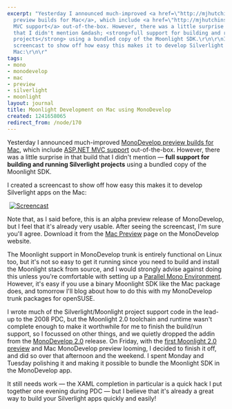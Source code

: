 ```yaml
---
excerpt: "Yesterday I announced much-improved <a href=\"http://mjhutchinson.com/journal/2009/05/06/monodevelop_mac_preview_builds\">MonoDevelop
  preview builds for Mac</a>, which include <a href=\"http://mjhutchinson.com/journal/2009/04/04/monodevelop_aspnet_mvc_mac\">ASP.NET
  MVC support</a> out-of-the-box. However, there was a little surprise in that build
  that I didn't mention &mdash; <strong>full support for building and running Silverlight
  projects</strong> using a bundled copy of the Moonlight SDK.\r\n\r\nI created a
  screencast to show off how easy this makes it to develop Silverlight apps on the
  Mac:\r\n\r"
tags:
- mono
- monodevelop
- mac
- preview
- silverlight
- moonlight
layout: journal
title: Moonlight Development on Mac using MonoDevelop
created: 1241658065
redirect_from: /node/170
---
```

Yesterday I announced much-improved <a href="http://mjhutchinson.com/journal/2009/05/06/monodevelop_mac_preview_builds">MonoDevelop preview builds for Mac</a>, which include <a href="http://mjhutchinson.com/journal/2009/04/04/monodevelop_aspnet_mvc_mac">ASP.NET MVC support</a> out-of-the-box. However, there was a little surprise in that build that I didn't mention &mdash; <strong>full support for building and running Silverlight projects</strong> using a bundled copy of the Moonlight SDK.

I created a screencast to show off how easy this makes it to develop Silverlight apps on the Mac:

<a href="http://www.go-mono.com/media/MonoDevelopMacMoonlightPreview.swf"><img src="http://mjhutchinson.com/files/screencasts/MonoDevelopMacMoonlightPreview.png" alt="Screencast" style="max-width:98%; display:block;margin-left:auto;margin-right:auto;" /></a>

Note that, as I said before, this is an alpha preview release of MonoDevelop, but I feel that it's already very usable. After seeing the screencast, I'm sure you'll agree. Download it from the <a href="http://monodevelop.com/Download/Mac_Preview">Mac Preview</a> page on the MonoDevelop website.

The Moonlight support in MonoDevelop trunk is entirely functional on Linux too, but it's not so easy to get it running since you need to build and install the Moonlight stack from source, and I would strongly advise against doing this unless you're comfortable with setting up a <a href="http://www.mono-project.com/Parallel_Mono_Environments">Parallel Mono Environment</a>. However, it's easy if you use a binary Moonlight SDK like the Mac package does, and tomorrow I'll blog about how to do this with my MonoDevelop trunk packages for openSUSE.

I wrote much of the Silverlight/Moonlight project support code in the lead-up to the 2008 PDC, but the Moonlight 2.0 toolchain and runtime wasn't complete enough to make it worthwhile for me to finish the build/run support, so I focussed on other things, and we quietly dropped the addin from the <a href="http://monodevelop.com/Download/MonoDevelop_2.0_Released">MonoDevelop 2.0</a> release. On Friday, with the <a href="http://tirania.org/blog/archive/2009/May-04.html">first Moonlight 2.0 preview</a> and Mac MonoDevelop preview looming, I decided to finish it off, and did so over that afternoon and the weekend. I spent Monday and Tuesday polishing it and making it possible to bundle the Moonlight SDK in the MonoDevelop app.

It still needs work &mdash; the XAML completion in particular is a quick hack I put together one evening during PDC &mdash; but I believe that it's already a great way to build your Silverlight apps quickly and easily!

